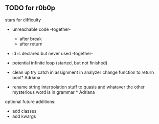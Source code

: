 ## TODO for r0b0p

stars for difficulty

- unreachable code -together-
  - after break
  - after return
- id is declared but never used -together-
- potential infinite loop (started, but not finished)

- clean up try catch in assignment in analyzer change function to return bool\* Adriana
- rename string interpolation stuff to quasis and whatever the other mysterious word is in grammar \* Adriana

optional future additions:

- add classes
- add kwargs
